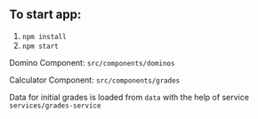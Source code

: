 ## To start app:

1. `npm install`
1. `npm start`


Domino Component: `src/components/dominos`

Calculator Component: `src/components/grades`

Data for initial grades is loaded from `data` with the help of service `services/grades-service`
